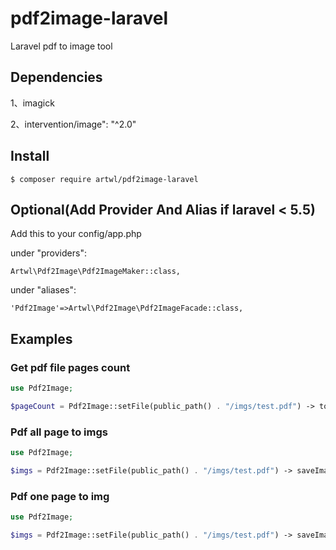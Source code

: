 
# pdf2image-laravel

Laravel pdf to image tool

## Dependencies

1、imagick

2、intervention/image": "^2.0"

## Install

`$ composer require artwl/pdf2image-laravel`
## Optional(Add Provider And Alias if laravel < 5.5)

Add this to your config/app.php

under "providers":

`Artwl\Pdf2Image\Pdf2ImageMaker::class,`

under "aliases":

`'Pdf2Image'=>Artwl\Pdf2Image\Pdf2ImageFacade::class,`

## Examples

### Get pdf file pages count

```php
use Pdf2Image;

$pageCount = Pdf2Image::setFile(public_path() . "/imgs/test.pdf") -> totalPages();
```


### Pdf all page to imgs
```php
use Pdf2Image;

$imgs = Pdf2Image::setFile(public_path() . "/imgs/test.pdf") -> saveImages(public_path() . "/imgs/");
```

### Pdf one page to img
```php
use Pdf2Image;

$imgs = Pdf2Image::setFile(public_path() . "/imgs/test.pdf") -> saveImages(public_path() . "/imgs/", 0);
```
